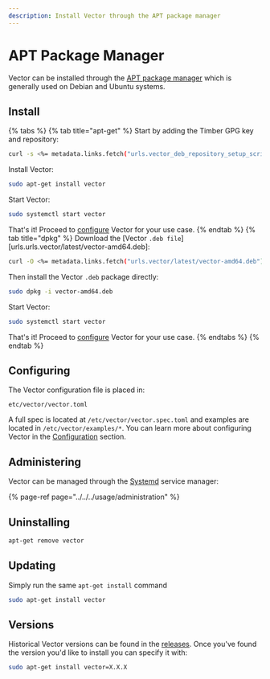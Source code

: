 ```yaml
---
description: Install Vector through the APT package manager
---
```


# APT Package Manager

Vector can be installed through the [APT package manager][urls.apt] which is
generally used on Debian and Ubuntu systems.

## Install

{% tabs %}
{% tab title="apt-get" %}
Start by adding the Timber GPG key and repository:

```bash
curl -s <%= metadata.links.fetch("urls.vector_deb_repository_setup_script") %> | sudo bash
```

Install Vector:

```bash
sudo apt-get install vector
```

Start Vector:

```bash
sudo systemctl start vector
```

That's it! Proceed to [configure](#configuring) Vector for your use case.
{% endtab %}
{% tab title="dpkg" %}
Download the [Vector `.deb file`][urls.urls.vector/latest/vector-amd64.deb]:

```bash
curl -O <%= metadata.links.fetch("urls.vector/latest/vector-amd64.deb") %>
```

Then install the Vector `.deb` package directly:

```bash
sudo dpkg -i vector-amd64.deb
```

Start Vector:

```bash
sudo systemctl start vector
```

That's it! Proceed to [configure](#configuring) Vector for your use case.
{% endtabs %}
{% endtab %}


## Configuring

The Vector configuration file is placed in:

```
etc/vector/vector.toml
```

A full spec is located at `/etc/vector/vector.spec.toml` and examples are
located in `/etc/vector/examples/*`. You can learn more about configuring
Vector in the [Configuration][docs.configuration] section.

## Administering

Vector can be managed through the [Systemd][urls.systemd] service manager:

{% page-ref page="../../../usage/administration" %}

## Uninstalling

```bash
apt-get remove vector
```

## Updating

Simply run the same `apt-get install` command

```bash
sudo apt-get install vector
```

## Versions

Historical Vector versions can be found in the [releases][urls.vector_releases].
Once you've found the version you'd like to install you can specify it with:

```bash
sudo apt-get install vector=X.X.X
```


[docs.configuration]: ../../../usage/configuration
[urls.apt]: https://wiki.debian.org/Apt
[urls.systemd]: https://www.freedesktop.org/wiki/Software/systemd/
[urls.vector_releases]: https://github.com/timberio/vector/releases
